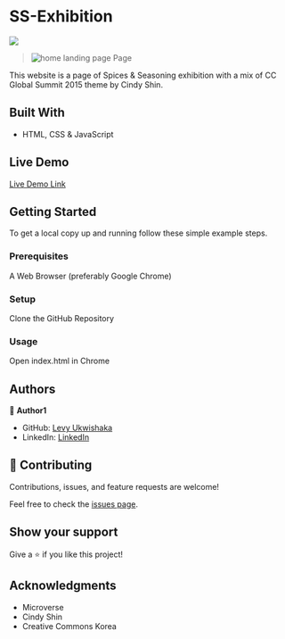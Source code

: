 # SS-Exhibition

![](https://img.shields.io/badge/Microverse-blueviolet)

>![home landing page](https://user-images.githubusercontent.com/87197412/152178174-5c53ba06-4482-430c-9431-ecf91c136350.png)
Page

This website is a page of Spices & Seasoning exhibition with a mix of CC Global Summit 2015 theme by Cindy Shin.

## Built With

- HTML, CSS & JavaScript

## Live Demo

[Live Demo Link](https://levy002.github.io/SS-Exhibition/)

## Getting Started

To get a local copy up and running follow these simple example steps.

### Prerequisites

A Web Browser (preferably Google Chrome)

### Setup

Clone the GitHub Repository

### Usage

Open index.html in Chrome

## Authors

👤 **Author1**

- GitHub: [Levy Ukwishaka](https://github.com/levy002)
- LinkedIn: [LinkedIn](https://www.linkedin.com/in/levy-ukwishaka-405391223/)

## 🤝 Contributing

Contributions, issues, and feature requests are welcome!

Feel free to check the [issues page](../../issues/).

## Show your support

Give a ⭐️ if you like this project!

## Acknowledgments

- Microverse
- Cindy Shin
- Creative Commons Korea

